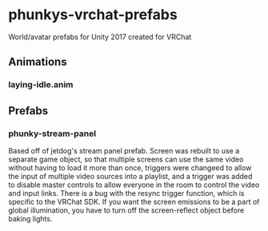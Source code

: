 # phunkys-vrchat-prefabs
World/avatar prefabs for Unity 2017 created for VRChat

## Animations
### laying-idle.anim

## Prefabs
### phunky-stream-panel
Based off of jetdog's stream panel prefab. Screen was rebuilt to use a separate game object, so that multiple screens can use the same video without having to load it more than once, triggers were changeed to allow the input of multiple video sources into a playlist, and a trigger was added to disable master controls to allow everyone in the room to control the video and input links. There is a bug with the resync trigger function, which is specific to the VRChat SDK. If you want the screen emissions to be a part of global illumination, you have to turn off the screen-reflect object before baking lights.